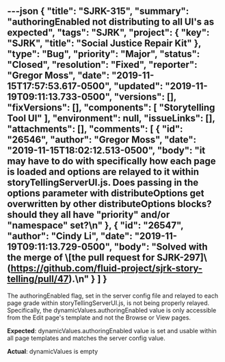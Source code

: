 ---json
{
  "title": "SJRK-315",
  "summary": "authoringEnabled not distributing to all UI's as expected",
  "tags": "SJRK",
  "project": {
    "key": "SJRK",
    "title": "Social Justice Repair Kit"
  },
  "type": "Bug",
  "priority": "Major",
  "status": "Closed",
  "resolution": "Fixed",
  "reporter": "Gregor Moss",
  "date": "2019-11-15T17:57:53.617-0500",
  "updated": "2019-11-19T09:11:13.733-0500",
  "versions": [],
  "fixVersions": [],
  "components": [
    "Storytelling Tool UI"
  ],
  "environment": null,
  "issueLinks": [],
  "attachments": [],
  "comments": [
    {
      "id": "26546",
      "author": "Gregor Moss",
      "date": "2019-11-15T18:02:12.513-0500",
      "body": "it may have to do with specifically how each page is loaded and options are relayed to it within storyTellingServerUI.js. Does passing in the options parameter with distributeOptions get overwritten by other distributeOptions blocks? should they all have \"priority\" and/or \"namespace\" set?\n"
    },
    {
      "id": "26547",
      "author": "Cindy Li",
      "date": "2019-11-19T09:11:13.729-0500",
      "body": "Solved with the merge of \\[the pull request for SJRK-297]\\(<https://github.com/fluid-project/sjrk-story-telling/pull/47>).\n"
    }
  ]
}
---
The authoringEnabled flag, set in the server config file and relayed to each page grade within storyTellingServerUI.js, is not being properly relayed. Specifically, the dynamicValues.authoringEnabled value is only accessible from the Edit page's template and not the Browse or View pages.

**Expected**: dynamicValues.authoringEnabled value is set and usable within all page templates and matches the server config value.

**Actual**: dynamicValues is empty

        